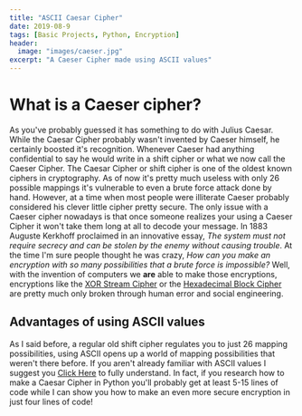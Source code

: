 ```yaml
---
title: "ASCII Caesar Cipher"
date: 2019-08-9
tags: [Basic Projects, Python, Encryption]
header:
  image: "images/caeser.jpg"
excerpt: "A Caeser Cipher made using ASCII values"
---
```


# What is a Caeser cipher?
As you've probably guessed it has something to do with Julius Caesar. While the Caesar Cipher probably wasn't invented by Caeser himself, he certainly boosted it's recognition. Whenever Caeser had anything confidential to say he would write in a shift cipher or what we now call the Caeser Cipher. The Caesar Cipher or shift cipher is one of the oldest known ciphers in cryptography. As of now it's pretty much useless with only 26 possible mappings it's vulnerable to even a brute force attack done by hand. However, at a time when most people were illiterate Caeser probably considered his clever little cipher pretty secure. The only issue with a Caeser cipher nowadays is that once someone realizes your using a Caeser Cipher it won't take them long at all to decode your message. In 1883 Auguste Kerkhoff proclaimed in an innovative essay, *The system must not require secrecy and can be stolen by the enemy without causing trouble*. At the time I'm sure people thought he was crazy, *How can you make an encryption with so many possibilities that a brute force is impossible?* Well, with the invention of computers we **are** able to make those encryptions, encryptions like the [XOR Stream Cipher](https://patchyst.github.io/XORstream/) or the [Hexadecimal Block Cipher](https://patchyst.github.io/BlockCipher/) are pretty much only broken through human error and social engineering.

## Advantages of using ASCII values
As I said before, a regular old shift cipher regulates you to just 26 mapping possibilities, using ASCII opens up a world of mapping possibilities that weren't there before. If you aren't already familiar with ASCII values I suggest you [Click Here](https://patchyst.github.io/indexASCII/) to fully understand. In fact, if you research how to make a Caesar Cipher in Python you'll probably get at least 5-15 lines of code while I can show you how to make an even more secure encryption in just four lines of code!
